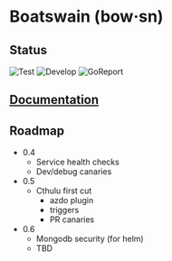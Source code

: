 # Boatswain (bow·sn)

## Status
![Test](https://github.com/RedSailTechnologies/boatswain/workflows/Test/badge.svg?branch=main)
![Develop](https://github.com/RedSailTechnologies/boatswain/workflows/Develop/badge.svg)
![GoReport](https://goreportcard.com/badge/github.com/redsailtechnologies/boatswain)

## [Documentation](https://redsailtechnologies.github.io/boatswain/)

## Roadmap
* 0.4
  * Service health checks
  * Dev/debug canaries
* 0.5
  * Cthulu first cut
    * azdo plugin
    * triggers
    * PR canaries
* 0.6
  * Mongodb security (for helm)
  * TBD
